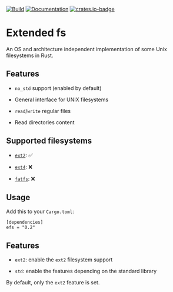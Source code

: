 [![Build][build-badge]][build-link]
[![Documentation][documentation-badge]][documentation-link]
[![crates.io-badge]][crates.io-link]

[build-badge]: https://github.com/RatCornu/efs/actions/workflows/build.yml/badge.svg?branch=master
[build-link]: https://github.com/RatCornu/efs/actions/workflows/build.yml

[documentation-badge]: https://github.com/RatCornu/efs/actions/workflows/doc.yml/badge.svg?branch=master
[documentation-link]: https://github.com/RatCornu/efs/actions/workflows/doc.yml

[crates.io-badge]: https://img.shields.io/crates/v/efs.svg
[crates.io-link]: https://crates.io/crates/efs

# Extended fs

An OS and architecture independent implementation of some Unix filesystems in Rust.

## Features

* `no_std` support (enabled by default)

* General interface for UNIX filesystems

* `read`/`write` regular files

* Read directories content

## Supported filesystems

* [`ext2`](https://en.wikipedia.org/wiki/Ext2): ✅

* [`ext4`](https://en.wikipedia.org/wiki/Ext2): ❌

* [`fatfs`](https://en.wikipedia.org/wiki/FatFs): ❌

## Usage

Add this to your `Cargo.toml`:

```
[dependencies]
efs = "0.2"
```

<!-- Add examples on 0.3 release --> 

## Features

* `ext2`: enable the `ext2` filesystem support

* `std`: enable the features depending on the standard library

By default, only the `ext2` feature is set.
